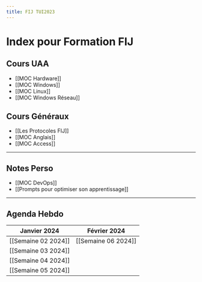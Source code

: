 ```yaml
---
title: FIJ TUI2023
---
```

# Index pour Formation FIJ
## Cours UAA
- [[MOC Hardware]]
- [[MOC Windows]]
- [[MOC Linux]]
- [[MOC Windows Réseau]]
## Cours Généraux
- [[Les Protocoles FIJ]]
- [[MOC Anglais]]
- [[MOC Access]] 

---
## Notes Perso

- [[MOC DevOps]]
- [[Prompts pour optimiser son apprentissage]]

---
## Agenda Hebdo

| **Janvier 2024** | **Février 2024** |
| ---- | ---- |
| [[Semaine 02 2024]] | [[Semaine 06 2024]] |
| [[Semaine 03 2024]] |  |
| [[Semaine 04 2024]] |  |
| [[Semaine 05 2024]] |  |
